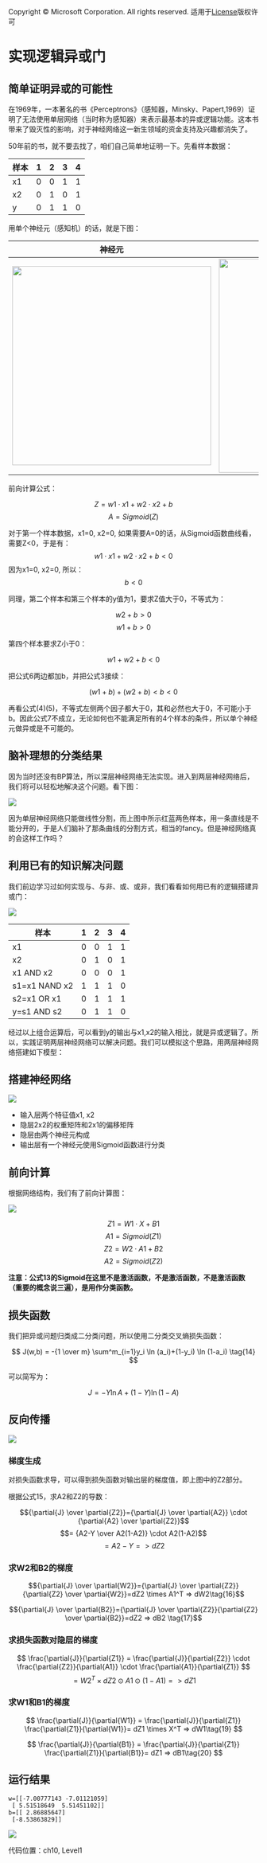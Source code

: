 Copyright © Microsoft Corporation. All rights reserved.
  适用于[License](https://github.com/Microsoft/ai-edu/blob/master/LICENSE.md)版权许可

# 实现逻辑异或门

## 简单证明异或的可能性

在1969年，一本著名的书《Perceptrons》（感知器，Minsky、Papert,1969）证明了无法使用单层网络（当时称为感知器）来表示最基本的异或逻辑功能。这本书带来了毁灭性的影响，对于神经网络这一新生领域的资金支持及兴趣都消失了。

50年前的书，就不要去找了，咱们自己简单地证明一下。先看样本数据：

|样本|1|2|3|4|
|----|----|----|----|---|
|x1|0|0|1|1|
|x2|0|1|0|1|
|y|0|1|1|0|

用单个神经元（感知机）的话，就是下图：

|神经元|激活函数 Sigmoid|
|-|-|
|<img src='./Images/10/xor_prove.png' width="400"/>|<img src='./Images/8/sigmoid_seperator.png' width="430"/>|

前向计算公式：

$$Z = w1 \cdot x1 + w2 \cdot x2 + b \tag{1}$$
$$A = Sigmoid(Z) \tag{2}$$

对于第一个样本数据，x1=0, x2=0, 如果需要A=0的话，从Sigmoid函数曲线看，需要Z<0，于是有：
$$w1 \cdot x1 + w2 \cdot x2 + b < 0$$
因为x1=0, x2=0, 所以：
$$b < 0 \tag{3}$$

同理，第二个样本和第三个样本的y值为1，要求Z值大于0，不等式为：

$$w2 + b > 0 \tag{4}$$
$$w1 + b > 0 \tag{5}$$

第四个样本要求Z小于0：

$$w1 + w2 + b < 0 \tag{6}$$

把公式6两边都加b，并把公式3接续：

$$(w1 + b) + (w2 + b) < b < 0 \tag{7}$$

再看公式(4)(5)，不等式左侧两个因子都大于0，其和必然也大于0，不可能小于b。因此公式7不成立，无论如何也不能满足所有的4个样本的条件，所以单个神经元做异或是不可能的。

## 脑补理想的分类结果

因为当时还没有BP算法，所以深层神经网络无法实现。进入到两层神经网络后，我们将可以轻松地解决这个问题。看下图：

<img src='./Images/10/xor_task.png'/>

因为单层神经网络只能做线性分割，而上图中所示红蓝两色样本，用一条直线是不能分开的，于是人们脑补了那条曲线的分割方式，相当的fancy。但是神经网络真的会这样工作吗？

## 利用已有的知识解决问题

我们前边学习过如何实现与、与非、或、或非，我们看看如何用已有的逻辑搭建异或门：

<img src='./Images/10/xor_gate.png'/>

|样本|1|2|3|4|
|----|----|----|----|----|
|x1|0|0|1|1|
|x2|0|1|0|1|
|x1 AND x2|0|0|0|1|
|s1=x1 NAND x2|1|1|1|0|
|s2=x1 OR x1|0|1|1|1|
|y=s1 AND s2|0|1|1|0|

经过以上组合运算后，可以看到y的输出与x1,x2的输入相比，就是异或逻辑了。所以，实践证明两层神经网络可以解决问题。我们可以模拟这个思路，用两层神经网络搭建如下模型：

## 搭建神经网络

<img src='./Images/10/xor_nn.png'/>

- 输入层两个特征值x1, x2
- 隐层2x2的权重矩阵和2x1的偏移矩阵
- 隐层由两个神经元构成
- 输出层有一个神经元使用Sigmoid函数进行分类

## 前向计算

根据网络结构，我们有了前向计算图：

<img src='./Images/10/binary_forward.png'/>

$$Z1 = W1 \cdot X + B1 \tag{10}$$
$$A1 = Sigmoid(Z1) \tag{11}$$
$$Z2 = W2 \cdot A1 + B2 \tag{12}$$
$$A2 = Sigmoid(Z2) \tag{13}$$

**注意：公式13的Sigmoid在这里不是激活函数，不是激活函数，不是激活函数（重要的概念说三遍），是用作分类函数。**

## 损失函数

我们把异或问题归类成二分类问题，所以使用二分类交叉熵损失函数：

$$
J(w,b) = -{1 \over m} \sum^m_{i=1}y_i \ln (a_i)+(1-y_i) \ln (1-a_i) \tag{14}
$$

可以简写为：

$$
J = -Y \ln A + (1-Y) \ln (1-A) \tag{15}
$$


## 反向传播

<img src='./Images/10/binary_backward.png'/>

### 梯度生成

对损失函数求导，可以得到损失函数对输出层的梯度值，即上图中的Z2部分。

根据公式15，求A2和Z2的导数：

$${\partial{J} \over \partial{Z2}}={\partial{J} \over \partial{A2}} \cdot {\partial{A2} \over \partial{Z2}}$$
$$= {A2-Y \over A2(1-A2)} \cdot A2(1-A2)$$
$$=A2-Y \tag{15} => dZ2$$

### 求W2和B2的梯度

$${\partial{J} \over \partial{W2}}={\partial{J} \over \partial{Z2}}{\partial{Z2} \over \partial{W2}}=dZ2 \times A1^T => dW2\tag{16}$$

$${\partial{J} \over \partial{B2}}={\partial{J} \over \partial{Z2}}{\partial{Z2} \over \partial{B2}}=dZ2 => dB2 \tag{17}$$

### 求损失函数对隐层的梯度

$$
\frac{\partial{J}}{\partial{Z1}} = \frac{\partial{J}}{\partial{Z2}} \cdot \frac{\partial{Z2}}{\partial{A1}} \cdot \frac{\partial{A1}}{\partial{Z1}}
$$
$$=W2^T \times dZ2 \odot A1 \odot (1-A1)=>dZ1 \tag{18}$$

### 求W1和B1的梯度

$$
\frac{\partial{J}}{\partial{W1}} = \frac{\partial{J}}{\partial{Z1}} \frac{\partial{Z1}}{\partial{W1}}= dZ1 \times X^T => dW1\tag{19}
$$

$$
\frac{\partial{J}}{\partial{B1}} = \frac{\partial{J}}{\partial{Z1}} \frac{\partial{Z1}}{\partial{B1}}= dZ1 => dB1\tag{20}
$$

## 运行结果

```
w=[[-7.00777143 -7.01121059]
 [ 5.51518649  5.51451102]]
b=[[ 2.86885647]
 [-8.53863829]]
```

<img src='./Images/10/binary_result_2.png'/>

代码位置：ch10, Level1
